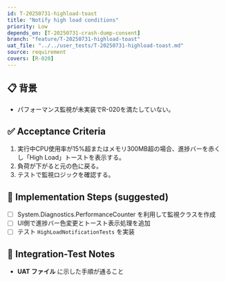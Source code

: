 ```yaml
---
id: T-20250731-highload-toast
title: "Notify high load conditions"
priority: Low
depends_on: [T-20250731-crash-dump-consent]
branch: "feature/T-20250731-highload-toast"
uat_file: "../../user_tests/T-20250731-highload-toast.md"
source: requirement
covers: [R-020]
---
```


## 📋 背景
- パフォーマンス監視が未実装でR-020を満たしていない。

## ✅ Acceptance Criteria
1. 実行中CPU使用率が15%超またはメモリ300MB超の場合、進捗バーを赤くし「High Load」トーストを表示する。
2. 負荷が下がると元の色に戻る。
3. テストで監視ロジックを確認する。

## 🔧 Implementation Steps (suggested)
- [ ] System.Diagnostics.PerformanceCounter を利用して監視クラスを作成
- [ ] UI側で進捗バー色変更とトースト表示処理を追加
- [ ] テスト `HighLoadNotificationTests` を実装

## 🧪 Integration-Test Notes
- **UAT ファイル** に示した手順が通ること
